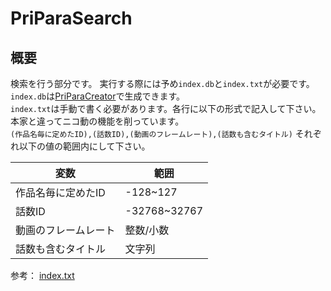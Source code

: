 # PriParaSearch
## 概要
検索を行う部分です。
実行する際には予め`index.db`と`index.txt`が必要です。  
`index.db`は[PriParaCreator](https://github.com/Khromium/PriParaSearch/tree/master/createDB)で生成できます。  
`index.txt`は手動で書く必要があります。各行に以下の形式で記入して下さい。本家と違ってニコ動の機能を削っています。  
`(作品名毎に定めたID),(話数ID),(動画のフレームレート),(話数も含むタイトル)`
それぞれ以下の値の範囲内にして下さい。

|変数|範囲|
|---|---|
作品名毎に定めたID|-128~127
話数ID|-32768~32767
動画のフレームレート|整数/小数
話数も含むタイトル|文字列


参考：
[index.txt](https://github.com/Khromium/PriParaSearch/files/1775960/index.txt)
